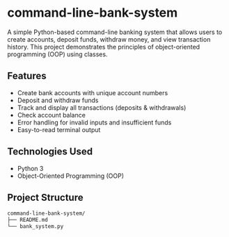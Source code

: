 # command-line-bank-system

A simple Python-based command-line banking system that allows users to create accounts, deposit funds, withdraw money, and view transaction history. This project demonstrates the principles of object-oriented programming (OOP) using classes.

## Features

- Create bank accounts with unique account numbers
- Deposit and withdraw funds
- Track and display all transactions (deposits & withdrawals)
- Check account balance
- Error handling for invalid inputs and insufficient funds
- Easy-to-read terminal output

## Technologies Used

- Python 3
- Object-Oriented Programming (OOP)

## Project Structure

```bash
command-line-bank-system/
├── README.md
└── bank_system.py
